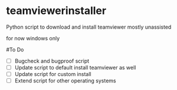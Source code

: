 # teamviewerinstaller
Python script to download and install teamviewer mostly unassisted

for now windows only

#To Do
- [ ] Bugcheck and bugproof script
- [ ] Update script to default install teamviewer as well
- [ ] Update script for custom install
- [ ] Extend script for other operating systems
